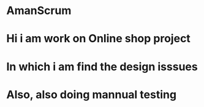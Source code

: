 # AmanScrum
<h1>Hi i am work on Online shop project</h1>

<h1>In which i am find the design isssues</h1>
<h1>Also, also doing mannual testing</h1>
